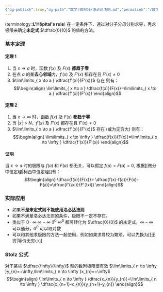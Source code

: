 ```yaml
---
{"dg-publish":true,"dg-path":"数学/微积分/洛必达法则.md","permalink":"/数学/微积分/洛必达法则/","dgPassFrontmatter":true,"noteIcon":"","created":"2024-07-03T23:11:24.294+08:00","updated":"2024-11-08T22:37:46.340+08:00"}
---
```


(terminology::**L'Hôpital's rule**)
在一定条件下，通过对分子分母分别求导，再求极限来确定**未定式**  $\dfrac{0}{0}$ 的值的方法。
### 基本定理
#### 定理 1
1. 当 $x\to a$ 时，函数 $f(x)$  及 $F(x)$ **都趋于零**
2. 在点 $a$ 的某**去心邻域**内，$f'(x)$  及 $F'(x)$ 都存在且 $F'(x)\neq 0$
3.  $\lim\limits_{ x \to a } \dfrac{f'(x)}{F'(x)}$ 存在
则有：
$$\begin{align}
\lim\limits_{ x \to a }  \dfrac{f(x)}{F(x)}=\lim\limits_{ x \to a } \dfrac{f'(x)}{F'(x)}  
\end{align}$$
#### 定理 2
1. 当 $x\to \infty$ 时，函数 $f(x)$  及 $F(x)$ **都趋于零**
2. 当 $\left\lvert  x \right\rvert>N$，$f'(x)$  及 $F'(x)$ 都存在且 $F'(x)\neq 0$
3.  $\lim\limits_{ x \to a } \dfrac{f'(x)}{F'(x)}$ 存在 (或为无穷大)
则有：
$$\begin{align}
\lim\limits_{ x \to \infty }  \dfrac{f(x)}{F(x)}=\lim\limits_{ x \to \infty } \dfrac{f'(x)}{F'(x)}  
\end{align}$$
#### 证明
当 $x\to a$ 时的极限与 $f(a)$ 和 $F(a)$ 都无关，可以假定 $f(a)=F(a)=0$, 根据[[微分中值定理\|柯西中值定理]]有：
$$\begin{align}
\dfrac{f(x)}{F(x)}= \dfrac{f(x)-f(a)}{F(x)-F(a)}=\dfrac{f'(\xi)}{F'(\xi)}
\end{align}$$

### 实际应用
- 如果**不是未定式则不能使用洛必达法则**
- 如果不满足洛必达法则的条件，极限不一定不存在。
- 类似于 $0\cdot \infty$    $\infty-\infty$    $0^{0}$    $\infty^{0}$  都可转化为 $\dfrac{0}{0}$ 的未定式，$\infty-\infty$ 可以通分，$0^{0}$ 可以取对数
- 可以和其他求极限的方法一起使用，例如如果求导较为繁琐，可以先换为[[无穷\|等价无穷小]]




### Stolz 公式
对于某些 $\dfrac{\infty}{\infty}$ 型的数列极限很有效
$\lim\limits_{ n \to \infty }y_{n}=+\infty,\lim\limits_{ n \to \infty }x_{n}=+\infty$
$$\begin{align}
\lim\limits_{ n \to \infty }  \dfrac{x_{n}}{y_{n}}=\lim\limits_{ n \to \infty } \dfrac{x_{n+1}-x_{n}}{y_{n+1}-y_{n}}
\end{align}$$

